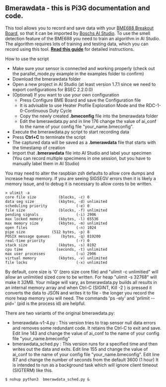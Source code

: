 Bmerawdata - this is Pi3G documentation and code.
----------------------------------------------------

This tool allows you to record and save data with your [BME688 Breakout Board](https://buyzero.de/products/luftqualitatssensor-bosch-bme688-breakout-board?_pos=2&_sid=985505100&_ss=r), so that it can be imported by [Boschs AI Studio](https://www.bosch-sensortec.com/software-tools/software/bme688-software/).
To use the smell detection feature of the BME688 you need to train an algorithm in AI Studio.
The algorithm requires lots of training and testing data, which you can record using this tool.
**[Read this guide](https://picockpit.com/raspberry-pi/teach-bme688-how-to-smell/)** for detailed instructions.

How to use the script

- Make sure your sensor is connected and working properly (check out the parallel_mode.py example in the examples folder to confirm)
- Download the bmerawdata folder
- Open a new project in AI Studio (at least version 1.7.1 since we need to export configurations for BSEC 2.2.0.0)
- (Optional) If you want to use your own configuration
  - Press Configure BME Board and save the Configuration file
  - It is advisable to use Heater Profile Exploration Mode and the RDC-1-0-Continuous Duty Cycle 
  - Copy the newly created **.bmeconfig** file into the bmerawdata folder
  - Edit the bmerawdata.py and in line 176 change the value of ai_conf to the name of your config file "your_name.bmeconfig".
- Execute the bmerawdata.py script to start recording data
- Press **Ctrl+C** to terminate the script
- The captured data will be saved as a **.bmerawdata** file that starts with the timestamp of creation
- Import that **.bmerawdata** file into AI Studio and label your specimen (You can record multiple specimens in one session, but you have to manually label them in AI Studio)

You may need to alter the raspbian zsh defaults to allow core dumps and increase heap memory. If you are seeing SIGSEGV errors then it is likely a memory issue, and to debug it is necessary to allow cores to be written. 

```
> ulimit -a
core file size          (blocks, -c) 0
data seg size           (kbytes, -d) unlimited
scheduling priority             (-e) 0
file size               (blocks, -f) unlimited
pending signals                 (-i) 2906
max locked memory       (kbytes, -l) 65536
max memory size         (kbytes, -m) unlimited
open files                      (-n) 1024
pipe size            (512 bytes, -p) 8
POSIX message queues     (bytes, -q) 819200
real-time priority              (-r) 0
stack size              (kbytes, -s) 8192
cpu time               (seconds, -t) unlimited
max user processes              (-u) 2906
virtual memory          (kbytes, -v) unlimited
file locks                      (-x) unlimited
```
By default, core size is '0' (zero size core file) and "ulimit -c unlimitied" will allow an unlimitied sized core to be written. For heap "ulimit -s 32768" will make it 32MB. Your milage will vary, as bmerawdata.py builds all results in an internal memory array and when Ctrl-C (SIGINT, Kill -2 <pid>) is pressed it converts the data to JSON and writes it to file - the longer you record the more heap memory you will need.  The commands 'ps -ely' and  'prlimit --pid=<pid>' (pid is the process id) are helpful.


There are two variants of the original bmerawdata.py:
- bmerawdata-v1-4.py : This version tries to trap sensor null data errors and removes some redundant code. It retains the Ctrl-C to exit and save. Edit line 143 and change the value of ai_conf to the name of your config file "your_name.bmeconfig" 
- bmerawdata_sched.py   : This version runs for a specified time and then writes out the data and exits.
  Edit line 155 and change the value of ai_conf to the name of your config file "your_name.bmeconfig".
  Edit line 87 and change the number of seconds from the default 3600 (1 hour) It is intended to run as a background task which will ignore client timeout (SIGTERM) like this.  
```
$ nohup python3  bmerawdata_sched.py &
```


